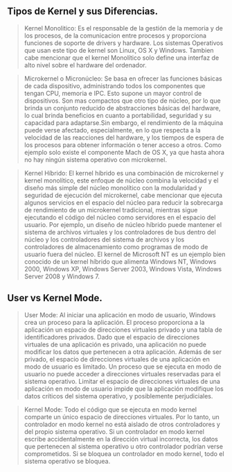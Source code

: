 ## Tipos de Kernel y sus Diferencias.
> Kernel Monolitico:
Es el responsable de la gestión de la memoria y de los procesos, de la comunicacion entre procesos y proporciona funciones de soporte de drivers y hardware. Los sistemas Operativos que usan este tipo de kernel son Linux, OS X y Windows. Tambien cabe mencionar que el kernel Monolítico solo define una interfaz de alto nivel sobre el hardware del ordenador. 

>Microkernel o Micronúcleo:
Se basa en ofrecer las funciones básicas de cada dispositivo, administrando todos los componentes que tengan CPU, memoria e IPC. Esto supone un mayor control de dispositivos. Son mas compactos que otro tipo de núcleo, por lo que brinda un conjunto reducido de abstracciones básicas del hardware, lo cual brinda beneficios en cuanto a portabilidad, seguridad y su capacidad para adaptarse.Sin embargo, el rendimiento de la máquina puede verse afectado, especialmente, en lo que respecta a la velocidad de las reacciones del hardware, y los tiempos de espera de los procesos para obtener información o tener acceso a otros. Como ejemplo solo existe el componente Mach de OS X, ya que hasta ahora no hay ningún sistema operativo con microkernel.

>Kernel Híbrido:
El kernel híbrido es una combinación de microkernel y kernel monolítico, este enfoque de núcleo combina la velocidad y el diseño más simple del núcleo monolítico con la modularidad y seguridad de ejecución del microkernel, cabe mencionar que ejecuta algunos servicios en el espacio del núcleo para reducir la sobrecarga de rendimiento de un microkernel tradicional, mientras sigue ejecutando el código del núcleo como servidores en el espacio del usuario. Por ejemplo, un diseño de núcleo híbrido puede mantener el sistema de archivos virtuales y los controladores de bus dentro del núcleo y los controladores del sistema de archivos y los controladores de almacenamiento como programas de modo de usuario fuera del núcleo. El kernel de Microsoft NT es un ejemplo bien conocido de un kernel híbrido que alimenta Windows NT, Windows 2000, Windows XP, Windows Server 2003, Windows Vista, Windows Server 2008 y Windows 7.


## User vs Kernel Mode.
>User Mode:
Al iniciar una aplicación en modo de usuario, Windows crea un proceso para la aplicación. El proceso proporciona a la aplicación un espacio de direcciones virtuales privado y una tabla de identificadores privados. Dado que el espacio de direcciones virtuales de una aplicación es privado, una aplicación no puede modificar los datos que pertenecen a otra aplicación.
Además de ser privado, el espacio de direcciones virtuales de una aplicación en modo de usuario es limitado. Un proceso que se ejecuta en modo de usuario no puede acceder a direcciones virtuales reservadas para el sistema operativo. Limitar el espacio de direcciones virtuales de una aplicación en modo de usuario impide que la aplicación modifique los datos críticos del sistema operativo, y posiblemente perjudiciales.

>Kernel Mode:
Todo el código que se ejecuta en modo kernel comparte un único espacio de direcciones virtuales. Por lo tanto, un controlador en modo kernel no está aislado de otros controladores y del propio sistema operativo. Si un controlador en modo kernel escribe accidentalmente en la dirección virtual incorrecta, los datos que pertenecen al sistema operativo u otro controlador podrían verse comprometidos. Si se bloquea un controlador en modo kernel, todo el sistema operativo se bloquea.


